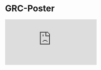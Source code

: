 # GRC-Poster
![Gordan Research Poster by Suman Shekhaar](https://github.com/Sumanshekhar17/GRC-Poster/blob/main/GRC%20poster.pdf)
